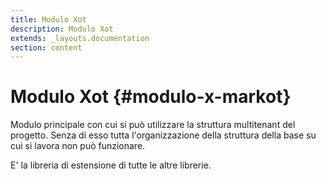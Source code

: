 ```yaml
---
title: Modulo Xot
description: Modulo Xot
extends: _layouts.documentation
section: content
---
```


# Modulo Xot {#modulo-x-markot}

Modulo principale con cui si può utilizzare la struttura multitenant del progetto.
Senza di esso tutta l'organizzazione della struttura della base su cui si lavora non può funzionare.

E' la libreria di estensione di tutte le altre librerie.